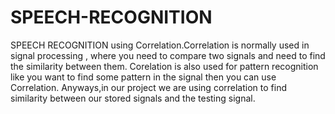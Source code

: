 # SPEECH-RECOGNITION
SPEECH RECOGNITION using Correlation.Correlation is normally used in signal processing , where you need to compare two signals and need 
to find the similarity between them. Corelation is also used for pattern recognition like you want to find some pattern in the signal 
then you can use Correlation. Anyways,in our project we are using correlation to find similarity between our stored signals and the 
testing signal.
